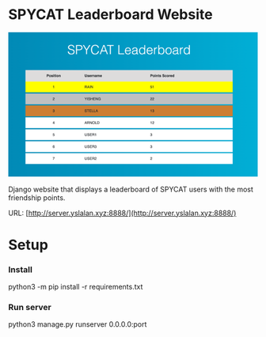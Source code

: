 # SPYCAT Leaderboard Website

![img](https://github.com/stellaw1/cpen391-spycat/blob/main/Docs/website.png?raw=true)

Django website that displays a leaderboard of SPYCAT users with the most friendship points. 

URL: [http://server.yslalan.xyz:8888/](http://server.yslalan.xyz:8888/)

# Setup

### Install
python3 -m pip install -r requirements.txt
### Run server
python3 manage.py runserver 0.0.0.0:port

